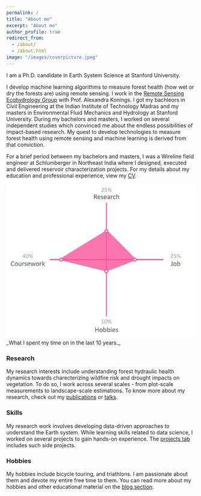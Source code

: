 ```yaml
---
permalink: /
title: "About me"
excerpt: "About me"
author_profile: true
redirect_from: 
  - /about/
  - /about.html
image: "/images/coverpicture.jpeg"
---
```


I am a Ph.D. candidate in Earth System Science at Stanford University. 

I develop machine learning algorithms to measure forest health (how wet or dry the forests are) using remote sensing. I work in the <a href="https://koningslab.stanford.edu/" target="_blank">Remote Sensing Ecohydrology Group</a> with Prof. Alexandra Konings. I got my bachleors in Civil Engineering at the Indian Institute of Technology Madras and my masters in Environmental Fluid Mechanics and Hydrology at Stanford University. During my bachelors and masters, I worked on several  independent studies which convinced me about the endless possibilities of impact-based research. My quest to develop technologies to measure forest health using remote sensing and machine learning is derived from that conviction. 

For a brief period between my bachelors and masters, I was a Wireline field engineer at Schlumberger in Northeast India where I designed, executed and delivered reservoir characterization projects. For my details about my education and professional experience, view my [CV](https://krishnakrao.github.io/cv/). 

<picture>
    <source media="(min-width: 900px)" srcset="/images/coverpicture.jpg">
    <img src="/images/timespent.jpg" alt="Radial plot showing time spent various activities in the last 10 years. Coursework:40%, Job:25%, Research: 25%, Hobbies: 10%">
</picture>
_What I spent my time on in the last 10 years._

### Research

My research interests include understanding forest hydraulic health dynamics towards charecterizing wildfire risk and drought impacts on vegetation. To do so, I work across several scales - from plot-scale measurements to landscape-scale estimations.  To know more about my research, check out my [publications](https://krishnakrao.github.io/publications/) or [talks](https://krishnakrao.github.io/talks/). 

### Skills

My research work involves developing data-driven approaches to understand the Earth system. While learning skills related to data science, I worked on several projects to gain hands-on experience. The [projects tab](https://krishnakrao.github.io/projects/) includes such side projects.

### Hobbies

My hobbies include bicycle touring, and triathlons. I am passionate about them and devote my entire free time to them. You can read more about my hobbies and other educational material on the [blog section](https://krishnakrao.github.io/blog/). 

<!--{% include image.html url="/images/coverpicture.jpeg"%}-->

